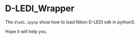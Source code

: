 # D-LEDI_Wrapper

The `dledi.ipynp` show how to load Nikon D-LEDI sdk in python3.


Hope it will help you.
